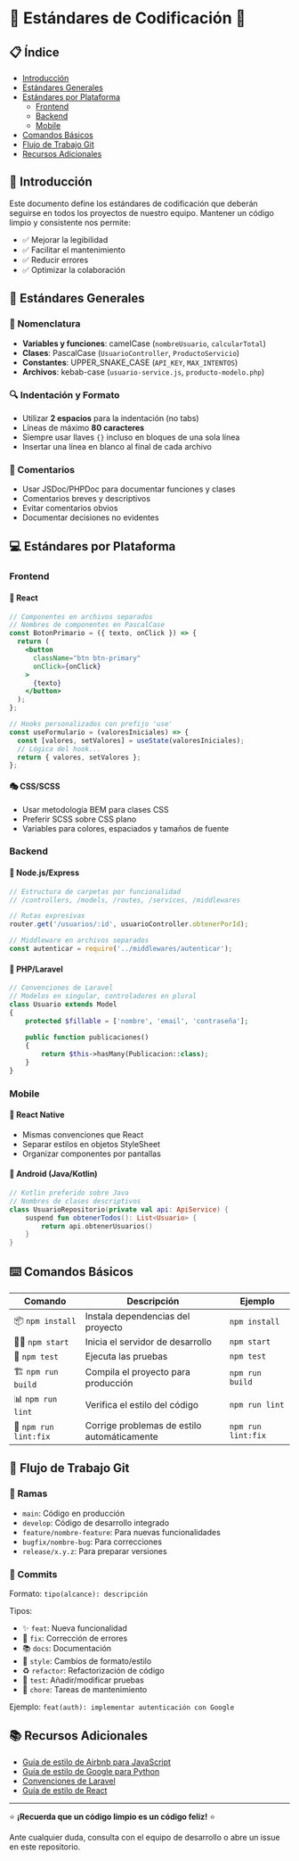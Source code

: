 # 🚀 Estándares de Codificación 🚀

## 📋 Índice
- [Introducción](#introducción)
- [Estándares Generales](#estándares-generales)
- [Estándares por Plataforma](#estándares-por-plataforma)
  - [Frontend](#frontend)
  - [Backend](#backend)
  - [Mobile](#mobile)
- [Comandos Básicos](#comandos-básicos)
- [Flujo de Trabajo Git](#flujo-de-trabajo-git)
- [Recursos Adicionales](#recursos-adicionales)

## 🌟 Introducción

Este documento define los estándares de codificación que deberán seguirse en todos los proyectos de nuestro equipo. Mantener un código limpio y consistente nos permite:

- ✅ Mejorar la legibilidad
- ✅ Facilitar el mantenimiento
- ✅ Reducir errores
- ✅ Optimizar la colaboración

## 🧰 Estándares Generales

### 📝 Nomenclatura

- **Variables y funciones**: camelCase (`nombreUsuario`, `calcularTotal`)
- **Clases**: PascalCase (`UsuarioController`, `ProductoServicio`)
- **Constantes**: UPPER_SNAKE_CASE (`API_KEY`, `MAX_INTENTOS`)
- **Archivos**: kebab-case (`usuario-service.js`, `producto-modelo.php`)

### 🔍 Indentación y Formato

- Utilizar **2 espacios** para la indentación (no tabs)
- Líneas de máximo **80 caracteres**
- Siempre usar llaves `{}` incluso en bloques de una sola línea
- Insertar una línea en blanco al final de cada archivo

### 💬 Comentarios

- Usar JSDoc/PHPDoc para documentar funciones y clases
- Comentarios breves y descriptivos
- Evitar comentarios obvios
- Documentar decisiones no evidentes

## 💻 Estándares por Plataforma

### Frontend

#### 🎨 React

```jsx
// Componentes en archivos separados
// Nombres de componentes en PascalCase
const BotonPrimario = ({ texto, onClick }) => {
  return (
    <button 
      className="btn btn-primary" 
      onClick={onClick}
    >
      {texto}
    </button>
  );
};

// Hooks personalizados con prefijo 'use'
const useFormulario = (valoresIniciales) => {
  const [valores, setValores] = useState(valoresIniciales);
  // Lógica del hook...
  return { valores, setValores };
};
```

#### 🎭 CSS/SCSS

- Usar metodología BEM para clases CSS
- Preferir SCSS sobre CSS plano
- Variables para colores, espaciados y tamaños de fuente

### Backend

#### 🔧 Node.js/Express

```javascript
// Estructura de carpetas por funcionalidad
// /controllers, /models, /routes, /services, /middlewares

// Rutas expresivas
router.get('/usuarios/:id', usuarioController.obtenerPorId);

// Middleware en archivos separados
const autenticar = require('../middlewares/autenticar');
```

#### 🐘 PHP/Laravel

```php
// Convenciones de Laravel
// Modelos en singular, controladores en plural
class Usuario extends Model
{
    protected $fillable = ['nombre', 'email', 'contraseña'];
    
    public function publicaciones()
    {
        return $this->hasMany(Publicacion::class);
    }
}
```

### Mobile

#### 📱 React Native

- Mismas convenciones que React
- Separar estilos en objetos StyleSheet
- Organizar componentes por pantallas

#### 🤖 Android (Java/Kotlin)

```kotlin
// Kotlin preferido sobre Java
// Nombres de clases descriptivos
class UsuarioRepositorio(private val api: ApiService) {
    suspend fun obtenerTodos(): List<Usuario> {
        return api.obtenerUsuarios()
    }
}
```

## ⌨️ Comandos Básicos

| Comando | Descripción | Ejemplo |
|---------|-------------|---------|
| 📦 `npm install` | Instala dependencias del proyecto | `npm install` |
| 🏃‍♂️ `npm start` | Inicia el servidor de desarrollo | `npm start` |
| 🧪 `npm test` | Ejecuta las pruebas | `npm test` |
| 🏗️ `npm run build` | Compila el proyecto para producción | `npm run build` |
| 📊 `npm run lint` | Verifica el estilo del código | `npm run lint` |
| 🧹 `npm run lint:fix` | Corrige problemas de estilo automáticamente | `npm run lint:fix` |

## 🌿 Flujo de Trabajo Git

### 🔄 Ramas

- `main`: Código en producción
- `develop`: Código de desarrollo integrado
- `feature/nombre-feature`: Para nuevas funcionalidades
- `bugfix/nombre-bug`: Para correcciones
- `release/x.y.z`: Para preparar versiones

### 📝 Commits

Formato: `tipo(alcance): descripción`

Tipos:
- ✨ `feat`: Nueva funcionalidad
- 🐛 `fix`: Corrección de errores
- 📚 `docs`: Documentación
- 💄 `style`: Cambios de formato/estilo
- ♻️ `refactor`: Refactorización de código
- 🧪 `test`: Añadir/modificar pruebas
- 🔧 `chore`: Tareas de mantenimiento

Ejemplo: `feat(auth): implementar autenticación con Google`

## 📚 Recursos Adicionales

- [Guía de estilo de Airbnb para JavaScript](https://github.com/airbnb/javascript)
- [Guía de estilo de Google para Python](https://google.github.io/styleguide/pyguide.html)
- [Convenciones de Laravel](https://laravel.com/docs/master/contributions#coding-style)
- [Guía de estilo de React](https://reactjs.org/docs/code-style.html)

---

⭐ **¡Recuerda que un código limpio es un código feliz!** ⭐

Ante cualquier duda, consulta con el equipo de desarrollo o abre un issue en este repositorio.
